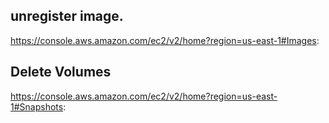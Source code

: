 ## unregister image.
https://console.aws.amazon.com/ec2/v2/home?region=us-east-1#Images:

## Delete Volumes
https://console.aws.amazon.com/ec2/v2/home?region=us-east-1#Snapshots: